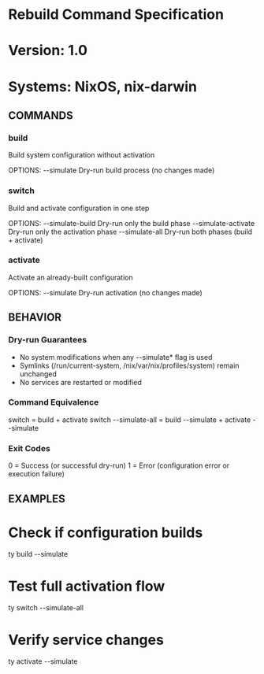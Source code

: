 # Rebuild Command Specification
# Version: 1.0
# Systems: NixOS, nix-darwin

## COMMANDS

### build
Build system configuration without activation

OPTIONS:
  --simulate    Dry-run build process (no changes made)

### switch
Build and activate configuration in one step

OPTIONS:
  --simulate-build     Dry-run only the build phase
  --simulate-activate  Dry-run only the activation phase
  --simulate-all       Dry-run both phases (build + activate)

### activate
Activate an already-built configuration

OPTIONS:
  --simulate    Dry-run activation (no changes made)

## BEHAVIOR

### Dry-run Guarantees
- No system modifications when any --simulate* flag is used
- Symlinks (/run/current-system, /nix/var/nix/profiles/system) remain unchanged
- No services are restarted or modified

### Command Equivalence
switch = build + activate
switch --simulate-all = build --simulate + activate --simulate

### Exit Codes
0 = Success (or successful dry-run)
1 = Error (configuration error or execution failure)

## EXAMPLES

# Check if configuration builds
ty build --simulate

# Test full activation flow
ty switch --simulate-all

# Verify service changes
ty activate --simulate
